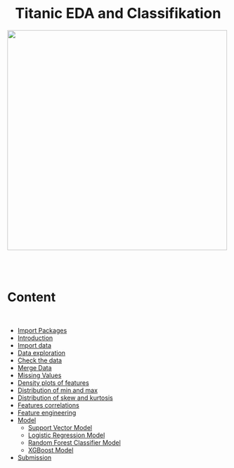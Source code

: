 <h1> <center><font size="6">Titanic EDA and Classifikation</font></center></h1>

​
<img src="https://upload.wikimedia.org/wikipedia/commons/thumb/f/fd/RMS_Titanic_3.jpg/1200px-RMS_Titanic_3.jpg" width="500"></img>

​
<br>
​
# <a id='0'>Content</a>
​
- <a href='#1'>Import Packages</a>  
- <a href='#2'>Introduction</a>    
- <a href='#3'>Import data </a>    
- <a href='#4'>Data exploration</a>   
 - <a href='#41'>Check the data</a>  
 - <a href='#42'>Merge Data</a>
  - <a href='#43'>Missing Values </a>   
 - <a href='#44'>Density plots of features</a>    
 - <a href='#45'>Distribution of min and max</a>   
  - <a href='#46'>Distribution of skew and kurtosis</a>   
 - <a href='#47'>Features correlations</a>      
- <a href='#5'>Feature engineering</a>
- <a href='#6'>Model</a>
  - <a href='#61'>Support Vector Model</a>
  - <a href='#62'>Logistic Regression Model</a>
  - <a href='#63'>Random Forest Classifier Model</a>
  - <a href='#64'>XGBoost Model</a>
- <a href='#7'>Submission</a> 
